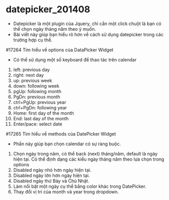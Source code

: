 datepicker_201408
=================

- Datepicker là một plugin của Jquery, chỉ cần một click chuột là bạn có thể chọn ngày tháng năm theo ý muốn.
- Bài viết này giúp bạn hiểu rõ hơn về cách sử dụng datepicker trong các trường hợp cụ thể.

#17264 Tìm hiểu về options của DataPicker Widget
- Có thể sử dụng một số keyboard để thao tác trên calendar
1. left: previous day
2. right: next day
3. up: previous week
4. down: following week
5. pgUp: following month
6. PgDn: previous month
7. ctrl+PgUp: previous year
8. ctrl+PgDn: following year
9. Home: first day of the month
10. End: last day of the month
11. Enter/pace: select date



#17265 Tìm hiểu về methods của DatePicker Widget
- Phần này giúp bạn chọn calendar có sự ràng buộc.
1. Chọn ngày trong năm, có thể back (next) tháng/năm, default là ngày hiện tại. Có thể định dạng các kiểu ngày tháng năm theo lựa chọn trong options
2. Disabled ngày nhỏ hơn ngày hiện tại.
3. Disabled ngày lớn hơn ngày hiện tại.
4. Disabled ngày thứ Bảy và Chủ Nhật.
5. Làm nổi bật một ngày cụ thể bằng color khác trong DatePicker.
6. Thay đổi vị trí của month và year trong dropdown.

